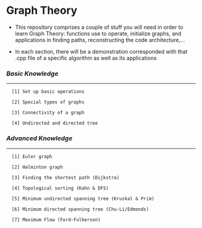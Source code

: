# Graph Theory 

- This repository comprises a couple of stuff you will need in order to learn Graph Theory: functions use to operate, initialize graphs, and applications in finding paths, reconstructing the code architecture,...

- In each section, there will be a demonstration corresponded with that .cpp file of a specific algorithm as well as its applications 

### ***Basic Knowledge***
---

      [1] Set up basic operations
      
      [2] Special types of graphs
      
      [3] Connectivity of a graph
      
      [4] Undirected and directed tree

### ***Advanced Knowledge***
---

      [1] Euler graph
      
      [2] Halminton graph
      
      [3] Finding the shortest path (Dijkstra)
      
      [4] Topological sorting (Kahn & DFS)
      
      [5] Minimum undirected spanning tree (Kruskal & Prim)
      
      [6] Minimum directed spanning tree (Chu-Li/Edmonds)
      
      [7] Maximum Flow (Ford-Fulkerson)

